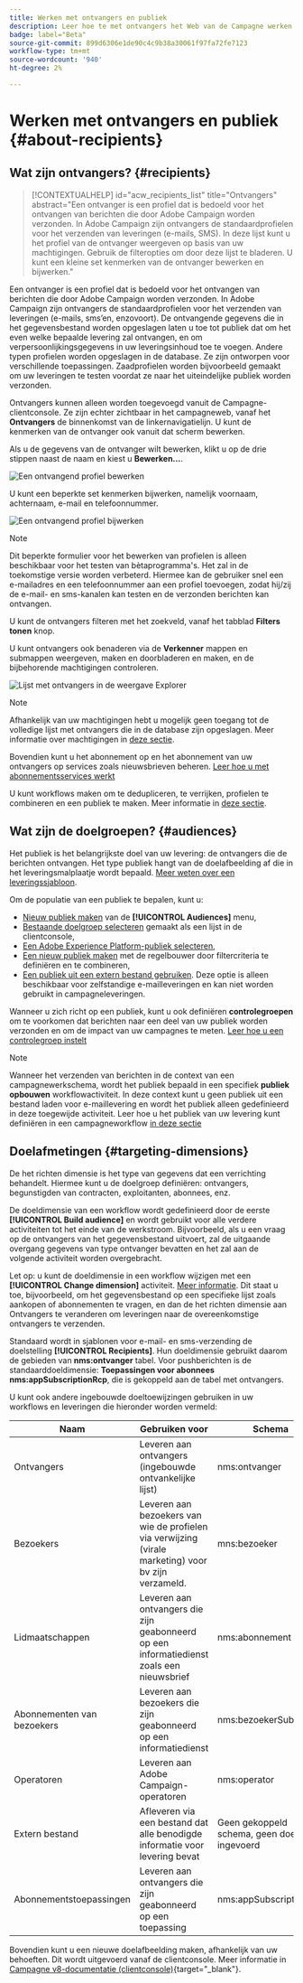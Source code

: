 ```yaml
---
title: Werken met ontvangers en publiek
description: Leer hoe te met ontvangers het Web van de Campagne werken
badge: label="Beta"
source-git-commit: 899d6306e1de90c4c9b38a30061f97fa72fe7123
workflow-type: tm+mt
source-wordcount: '940'
ht-degree: 2%

---
```



# Werken met ontvangers en publiek {#about-recipients}

## Wat zijn ontvangers? {#recipients}

>[!CONTEXTUALHELP]
>id="acw_recipients_list"
>title="Ontvangers"
>abstract="Een ontvanger is een profiel dat is bedoeld voor het ontvangen van berichten die door Adobe Campaign worden verzonden. In Adobe Campaign zijn ontvangers de standaardprofielen voor het verzenden van leveringen (e-mails, SMS). In deze lijst kunt u het profiel van de ontvanger weergeven op basis van uw machtigingen. Gebruik de filteropties om door deze lijst te bladeren. U kunt een kleine set kenmerken van de ontvanger bewerken en bijwerken."

Een ontvanger is een profiel dat is bedoeld voor het ontvangen van berichten die door Adobe Campaign worden verzonden. In Adobe Campaign zijn ontvangers de standaardprofielen voor het verzenden van leveringen (e-mails, sms’en, enzovoort). De ontvangende gegevens die in het gegevensbestand worden opgeslagen laten u toe tot publiek dat om het even welke bepaalde levering zal ontvangen, en om verpersoonlijkingsgegevens in uw leveringsinhoud toe te voegen. Andere typen profielen worden opgeslagen in de database. Ze zijn ontworpen voor verschillende toepassingen. Zaadprofielen worden bijvoorbeeld gemaakt om uw leveringen te testen voordat ze naar het uiteindelijke publiek worden verzonden.

Ontvangers kunnen alleen worden toegevoegd vanuit de Campagne-clientconsole. Ze zijn echter zichtbaar in het campagneweb, vanaf het **Ontvangers** de binnenkomst van de linkernavigatielijn. U kunt de kenmerken van de ontvanger ook vanuit dat scherm bewerken.

Als u de gegevens van de ontvanger wilt bewerken, klikt u op de drie stippen naast de naam en kiest u **Bewerken...**.

![Een ontvangend profiel bewerken](assets/recipient-edit.png)

U kunt een beperkte set kenmerken bijwerken, namelijk voornaam, achternaam, e-mail en telefoonnummer.

![Een ontvangend profiel bijwerken](assets/recipient-update.png)

>[!NOTE]
>
>Dit beperkte formulier voor het bewerken van profielen is alleen beschikbaar voor het testen van bètaprogramma&#39;s. Het zal in de toekomstige versie worden verbeterd. Hiermee kan de gebruiker snel een e-mailadres en een telefoonnummer aan een profiel toevoegen, zodat hij/zij de e-mail- en sms-kanalen kan testen en de verzonden berichten kan ontvangen.

U kunt de ontvangers filteren met het zoekveld, vanaf het tabblad **Filters tonen** knop.

U kunt ontvangers ook benaderen via de **Verkenner** mappen en submappen weergeven, maken en doorbladeren en maken, en de bijbehorende machtigingen controleren.

![Lijst met ontvangers in de weergave Explorer](assets/recipients-from-explorer.png)

>[!NOTE]
>
>Afhankelijk van uw machtigingen hebt u mogelijk geen toegang tot de volledige lijst met ontvangers die in de database zijn opgeslagen. Meer informatie over machtigingen in [deze sectie](../get-started/permissions.md).

Bovendien kunt u het abonnement op en het abonnement van uw ontvangers op services zoals nieuwsbrieven beheren. [Leer hoe u met abonnementsservices werkt](manage-services.md)

U kunt workflows maken om te dedupliceren, te verrijken, profielen te combineren en een publiek te maken. Meer informatie in [deze sectie](../workflows/gs-workflows.md).

## Wat zijn de doelgroepen? {#audiences}

Het publiek is het belangrijkste doel van uw levering: de ontvangers die de berichten ontvangen. Het type publiek hangt van de doelafbeelding af die in het leveringsmalplaatje wordt bepaald. [Meer weten over een leveringssjabloon](../msg/delivery-template.md).

Om de populatie van een publiek te bepalen, kunt u:

* [Nieuw publiek maken](create-audience.md) van de **[!UICONTROL Audiences]** menu,
* [Bestaande doelgroep selecteren](add-audience.md) gemaakt als een lijst in de clientconsole,
* [Een Adobe Experience Platform-publiek selecteren](aep-audience.md),
* [Een nieuw publiek maken](segment-builder.md) met de regelbouwer door filtercriteria te definiëren en te combineren,
* [Een publiek uit een extern bestand gebruiken](file-audience.md). Deze optie is alleen beschikbaar voor zelfstandige e-mailleveringen en kan niet worden gebruikt in campagneleveringen.

Wanneer u zich richt op een publiek, kunt u ook definiëren **controlegroepen** om te voorkomen dat berichten naar een deel van uw publiek worden verzonden en om de impact van uw campagnes te meten. [Leer hoe u een controlegroep instelt](control-group.md)

>[!NOTE]
>
>Wanneer het verzenden van berichten in de context van een campagnewerkschema, wordt het publiek bepaald in een specifiek **publiek opbouwen** workflowactiviteit. In deze context kunt u geen publiek uit een bestand laden voor e-maillevering en wordt het publiek alleen gedefinieerd in deze toegewijde activiteit. Leer hoe u het publiek van uw levering kunt definiëren in een campagneworkflow [in deze sectie](../workflows/activities/build-audience.md)

## Doelafmetingen {#targeting-dimensions}

De het richten dimensie is het type van gegevens dat een verrichting behandelt. Hiermee kunt u de doelgroep definiëren: ontvangers, begunstigden van contracten, exploitanten, abonnees, enz.

De doeldimensie van een workflow wordt gedefinieerd door de eerste **[!UICONTROL Build audience]** en wordt gebruikt voor alle verdere activiteiten tot het einde van de werkstroom. Bijvoorbeeld, als u een vraag op de ontvangers van het gegevensbestand uitvoert, zal de uitgaande overgang gegevens van type ontvanger bevatten en het zal aan de volgende activiteit worden overgebracht.

Let op: u kunt de doeldimensie in een workflow wijzigen met een **[!UICONTROL Change dimension]** activiteit. [Meer informatie](../workflows/activities/change-dimension.md). Dit staat u toe, bijvoorbeeld, om het gegevensbestand op een specifieke lijst zoals aankopen of abonnementen te vragen, en dan de het richten dimensie aan Ontvangers te veranderen om leveringen naar de overeenkomstige ontvangers te verzenden.

Standaard wordt in sjablonen voor e-mail- en sms-verzending de doelstelling **[!UICONTROL Recipients]**. Hun doeldimensie gebruikt daarom de gebieden van **nms:ontvanger** tabel. Voor pushberichten is de standaarddoeldimensie: **Toepassingen voor abonnees nms:appSubscriptionRcp**, die is gekoppeld aan de tabel met ontvangers.

U kunt ook andere ingebouwde doeltoewijzingen gebruiken in uw workflows en leveringen die hieronder worden vermeld:

| Naam | Gebruiken voor | Schema |
|---|---|---|
| Ontvangers | Leveren aan ontvangers (ingebouwde ontvankelijke lijst) | nms:ontvanger |
| Bezoekers | Leveren aan bezoekers van wie de profielen via verwijzing (virale marketing) voor bv zijn verzameld. | mns:bezoeker |
| Lidmaatschappen | Leveren aan ontvangers die zijn geabonneerd op een informatiedienst zoals een nieuwsbrief | nms:abonnement |
| Abonnementen van bezoekers | Leveren aan bezoekers die zijn geabonneerd op een informatiedienst | nms:bezoekerSub |
| Operatoren | Leveren aan Adobe Campaign-operatoren | nms:operator |
| Extern bestand | Afleveren via een bestand dat alle benodigde informatie voor levering bevat | Geen gekoppeld schema, geen doel ingevoerd |
| Abonnementstoepassingen | Leveren aan ontvangers die zijn geabonneerd op een toepassing | nms:appSubscriptionRcp |

Bovendien kunt u een nieuwe doelafbeelding maken, afhankelijk van uw behoeften. Dit wordt uitgevoerd vanaf de clientconsole. Meer informatie in [Campagne v8-documentatie (clientconsole)](https://experienceleague.adobe.com/docs/campaign/campaign-v8/audience/add-profiles/target-mappings.html#new-mapping){target="_blank"}.
